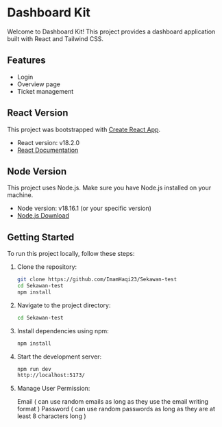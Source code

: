 # Dashboard Kit

Welcome to Dashboard Kit! This project provides a dashboard application built with React and Tailwind CSS.

## Features

- Login
- Overview page
- Ticket management

## React Version

This project was bootstrapped with [Create React App](https://github.com/facebook/create-react-app).

- React version: v18.2.0 
- [React Documentation](https://reactjs.org/)

## Node Version

This project uses Node.js. Make sure you have Node.js installed on your machine.

- Node version: v18.16.1 (or your specific version)
- [Node.js Download](https://nodejs.org/)

## Getting Started

To run this project locally, follow these steps:

1. Clone the repository:

   ```bash
   git clone https://github.com/ImamHaqi23/Sekawan-test
   cd Sekawan-test
   npm install
2. Navigate to the project directory:

    ```bash
   cd Sekawan-test
3. Install dependencies using npm:

    ```bash
   npm install
4. Start the development server:
    ```bash
   npm run dev
   http://localhost:5173/
5. Manage User Permission:
   
   Email ( can use random emails as long as they use the email writing format )
   Password ( can use random passwords as long as they are at least 8 characters long )
   
    
